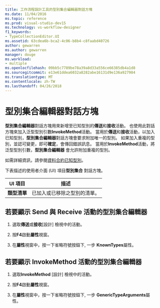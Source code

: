 ```yaml
---
title: 工作流程設計工具的型別集合編輯器對話方塊
ms.date: 11/04/2016
ms.topic: reference
ms.prod: visual-studio-dev15
ms.technology: vs-workflow-designer
f1_keywords:
- TypeCollectionEditor.UI
ms.assetid: 63cdea6b-bca2-4c06-b8b4-c8faabd40726
author: gewarren
ms.author: gewarren
manager: douge
ms.workload:
- multiple
ms.openlocfilehash: 09bb5c7789be78a39a8d33a556ce66385db4a1d8
ms.sourcegitcommit: e13e61ddea6032a8282abe16131d9e136a927984
ms.translationtype: MT
ms.contentlocale: zh-TW
ms.lasthandoff: 04/26/2018
---
```

# <a name="type-collection-editor-dialog-box"></a>型別集合編輯器對話方塊

**型別集合編輯器**對話方塊用來新增至已知型別的**傳送**和**接收**活動。 也使用此對話方塊來加入泛型型別引數**InvokeMethod**活動。 當用於**傳送**和**接收**活動，以加入已知型別，**型別集合編輯器**對話方塊會要求附加唯一的型別。 如果加入重複的型別，並認可變更，即可**確定**，會傳回錯誤訊息。 當用於**InvokeMethod**活動，將泛型型別引數，**型別集合編輯器** 會允許附加重複的型別。

如需詳細資訊，請參閱[資料合約已知型別](/dotnet/framework/wcf/feature-details/data-contract-known-types)。

下表描述的使用者介面 (UI) 項目**型別集合** 對話方塊。

|UI 項目|描述|
|----------------|-----------------|
|**類型清單**|已加入或已移除之型別的清單。|

## <a name="to-bring-up-the-type-collection-editor-for-the-send-and-receive-activities"></a>若要顯示 Send  與 Receive 活動的型別集合編輯器

1.  選取**傳送**或**接收**[設計] 檢視中的活動。

2.  按**F4**啟動**屬性**視窗。

3.  在**屬性**視窗中，按一下省略符號按鈕下, 一步 **KnownTypes**屬性。

## <a name="to-bring-up-the-type-collection-editor-for-the-invokemethod-activity"></a>若要顯示 InvokeMethod 活動的型別集合編輯器

1.  選取**InvokeMethod** [設計] 檢視中的活動。

2.  按**F4**啟動**屬性**視窗。

3.  在**屬性**視窗中，按一下省略符號按鈕下, 一步 **GenericTypeArguments**屬性。